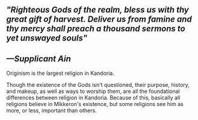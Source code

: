 ## *"Righteous Gods of the realm, bless us with thy great gift of harvest. Deliver us from famine and thy mercy shall preach a thousand sermons to yet unswayed souls"*
## *—Supplicant Ain*

Originism is the largest religion in Kandoria.

Though the existence of the Gods isn't questioned, their purpose, history, and makeup, as well as ways to worship them, are all the foundational differences between religion in Kandoria. Because of this, basically all religions believe in Mikkeron's existence, but some religions see him as more, or less, important than others.